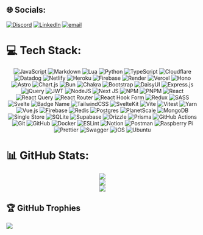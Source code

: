 ## 🌐 Socials:

[![Discord](https://img.shields.io/badge/Discord-%237289DA.svg?logo=discord&logoColor=white)](https://discord.gg/https://discord.gg/hsz9kAt8) [![LinkedIn](https://img.shields.io/badge/LinkedIn-%230077B5.svg?logo=linkedin&logoColor=white)](https://linkedin.com/in/https://www.linkedin.com/in/felipe-zapata-soto-60725920b/) [![email](https://img.shields.io/badge/Email-D14836?logo=gmail&logoColor=white)](mailto:felipeazs@gmail.com)

# 💻 Tech Stack:

<div align="center">

![JavaScript](https://img.shields.io/badge/javascript-%23323330.svg?style=flat&logo=javascript&logoColor=%23F7DF1E) ![Markdown](https://img.shields.io/badge/markdown-%23000000.svg?style=flat&logo=markdown&logoColor=white) ![Lua](https://img.shields.io/badge/lua-%232C2D72.svg?style=flat&logo=lua&logoColor=white) ![Python](https://img.shields.io/badge/python-3670A0?style=flat&logo=python&logoColor=ffdd54) ![TypeScript](https://img.shields.io/badge/typescript-%23007ACC.svg?style=flat&logo=typescript&logoColor=white) ![Cloudflare](https://img.shields.io/badge/Cloudflare-F38020?style=flat&logo=Cloudflare&logoColor=white) ![Datadog](https://img.shields.io/badge/datadog-%23632CA6.svg?style=flat&logo=datadog&logoColor=white) ![Netlify](https://img.shields.io/badge/netlify-%23000000.svg?style=flat&logo=netlify&logoColor=#00C7B7) ![Heroku](https://img.shields.io/badge/heroku-%23430098.svg?style=flat&logo=heroku&logoColor=white) ![Firebase](https://img.shields.io/badge/firebase-%23039BE5.svg?style=flat&logo=firebase) ![Render](https://img.shields.io/badge/Render-%46E3B7.svg?style=flat&logo=render&logoColor=white) ![Vercel](https://img.shields.io/badge/vercel-%23000000.svg?style=flat&logo=vercel&logoColor=white) ![Hono](https://img.shields.io/badge/Hono-E36002?logo=hono&logoColor=fff) ![Astro](https://img.shields.io/badge/astro-%232C2052.svg?style=flat&logo=astro&logoColor=white) ![Chart.js](https://img.shields.io/badge/chart.js-F5788D.svg?style=flat&logo=chart.js&logoColor=white) ![Bun](https://img.shields.io/badge/Bun-%23000000.svg?style=flat&logo=bun&logoColor=white) ![Chakra](https://img.shields.io/badge/chakra-%234ED1C5.svg?style=flat&logo=chakraui&logoColor=white) ![Bootstrap](https://img.shields.io/badge/bootstrap-%238511FA.svg?style=flat&logo=bootstrap&logoColor=white) ![DaisyUI](https://img.shields.io/badge/daisyui-5A0EF8?style=flat&logo=daisyui&logoColor=white) ![Express.js](https://img.shields.io/badge/express.js-%23404d59.svg?style=flat&logo=express&logoColor=%2361DAFB) ![jQuery](https://img.shields.io/badge/jquery-%230769AD.svg?style=flat&logo=jquery&logoColor=white) ![JWT](https://img.shields.io/badge/JWT-black?style=flat&logo=JSON%20web%20tokens) ![NodeJS](https://img.shields.io/badge/node.js-6DA55F?style=flat&logo=node.js&logoColor=white) ![Next JS](https://img.shields.io/badge/Next-black?style=flat&logo=next.js&logoColor=white) ![NPM](https://img.shields.io/badge/NPM-%23CB3837.svg?style=flat&logo=npm&logoColor=white) ![PNPM](https://img.shields.io/badge/pnpm-%234a4a4a.svg?style=flat&logo=pnpm&logoColor=f69220) ![React](https://img.shields.io/badge/react-%2320232a.svg?style=flat&logo=react&logoColor=%2361DAFB) ![React Query](https://img.shields.io/badge/-React%20Query-FF4154?style=flat&logo=react%20query&logoColor=white) ![React Router](https://img.shields.io/badge/React_Router-CA4245?style=flat&logo=react-router&logoColor=white) ![React Hook Form](https://img.shields.io/badge/React%20Hook%20Form-%23EC5990.svg?style=flat&logo=reacthookform&logoColor=white) ![Redux](https://img.shields.io/badge/redux-%23593d88.svg?style=flat&logo=redux&logoColor=white) ![SASS](https://img.shields.io/badge/SASS-hotpink.svg?style=flat&logo=SASS&logoColor=white) ![Svelte](https://img.shields.io/badge/svelte-%23f1413d.svg?style=flat&logo=svelte&logoColor=white) ![Badge Name](https://img.shields.io/badge/tRPC-%232596BE.svg?style=flat&logo=tRPC&logoColor=white) ![TailwindCSS](https://img.shields.io/badge/tailwindcss-%2338B2AC.svg?style=flat&logo=tailwind-css&logoColor=white) ![SvelteKit](https://img.shields.io/badge/sveltekit-%23ff3e00.svg?style=flat&logo=svelte&logoColor=white) ![Vite](https://img.shields.io/badge/vite-%23646CFF.svg?style=flat&logo=vite&logoColor=white) ![Vitest](https://img.shields.io/badge/Vitest-6E9F18?logo=vitest&logoColor=fff) ![Yarn](https://img.shields.io/badge/yarn-%232C8EBB.svg?style=flat&logo=yarn&logoColor=white) ![Vue.js](https://img.shields.io/badge/vue.js-%2335495e.svg?style=flat&logo=vuedotjs&logoColor=%234FC08D) ![Firebase](https://img.shields.io/badge/firebase-a08021?style=flat&logo=firebase&logoColor=ffcd34) ![Redis](https://img.shields.io/badge/redis-%23DD0031.svg?style=flat&logo=redis&logoColor=white) ![Postgres](https://img.shields.io/badge/postgres-%23316192.svg?style=flat&logo=postgresql&logoColor=white) ![PlanetScale](https://img.shields.io/badge/planetscale-%23000000.svg?style=flat&logo=planetscale&logoColor=white) ![MongoDB](https://img.shields.io/badge/MongoDB-%234ea94b.svg?style=flat&logo=mongodb&logoColor=white) ![Single Store](https://img.shields.io/badge/Single%20Store-AA00FF?style=flat&logo=singlestore&logoColor=white) ![SQLite](https://img.shields.io/badge/sqlite-%2307405e.svg?style=flat&logo=sqlite&logoColor=white) ![Supabase](https://img.shields.io/badge/Supabase-3ECF8E?style=flat&logo=supabase&logoColor=white) ![Drizzle](https://img.shields.io/badge/Drizzle-C5F74F?logo=drizzle&logoColor=000) ![Prisma](https://img.shields.io/badge/Prisma-3982CE?style=flat&logo=Prisma&logoColor=white) ![GitHub Actions](https://img.shields.io/badge/github%20actions-%232671E5.svg?style=flat&logo=githubactions&logoColor=white) ![Git](https://img.shields.io/badge/git-%23F05033.svg?style=flat&logo=git&logoColor=white) ![GitHub](https://img.shields.io/badge/github-%23121011.svg?style=flat&logo=github&logoColor=white) ![Docker](https://img.shields.io/badge/docker-%230db7ed.svg?style=flat&logo=docker&logoColor=white) ![ESLint](https://img.shields.io/badge/ESLint-4B3263?style=flat&logo=eslint&logoColor=white) ![Notion](https://img.shields.io/badge/Notion-%23000000.svg?style=flat&logo=notion&logoColor=white) ![Postman](https://img.shields.io/badge/Postman-FF6C37?style=flat&logo=postman&logoColor=white) ![Raspberry Pi](https://img.shields.io/badge/-Raspberry_Pi-C51A4A?style=flat&logo=Raspberry-Pi) ![Prettier](https://img.shields.io/badge/prettier-%23F7B93E.svg?style=flat&logo=prettier&logoColor=black) ![Swagger](https://img.shields.io/badge/-Swagger-%23Clojure?style=flat&logo=swagger&logoColor=white) ![iOS](https://img.shields.io/badge/iOS-000000?&logo=apple&logoColor=white) ![Ubuntu](https://img.shields.io/badge/Ubuntu-E95420?logo=ubuntu&logoColor=white)

</div>

# 📊 GitHub Stats:

<div align="center">

![](https://github-readme-stats.vercel.app/api?username=felipeazs&theme=default&hide_border=false&include_all_commits=true&count_private=true)<br/>
![](https://nirzak-streak-stats.vercel.app/?user=felipeazs&theme=default&hide_border=false)<br/>
![](https://github-readme-stats.vercel.app/api/top-langs/?username=felipeazs&theme=default&hide_border=false&include_all_commits=true&count_private=true&layout=compact)

</div>

## 🏆 GitHub Trophies

![](https://github-profile-trophy.vercel.app/?username=felipeazs&theme=default&no-frame=false&no-bg=false&margin-w=4)

<!-- Proudly created with GPRM ( https://gprm.itsvg.in ) -->
